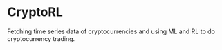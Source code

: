 # CryptoRL
Fetching time series data of cryptocurrencies and using ML and RL to do cryptocurrency trading.
